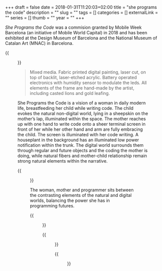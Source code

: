+++ 
draft = false
date = 2018-01-31T11:20:03+02:00
title = "she programs the code"
description = ""
slug = "" 
tags = []
categories = []
externalLink = ""
series = []
thumb = ""
year = ""
+++

_She Programs the Code_ was a commision granted by Mobile Week Barcelona (an initiative of Mobile World Capital) in 2018 and has been exhibited at the Design Museum of Barcelona and the National Museum of Catalan Art (MNAC) in Barcelona.

{{<figure src="/images/she-programs-the-code/sptc_7.jpg" caption="She Programs the Code." width="100%">}}

> Mixed media. Fabric printed digital painting, laser cut, on top of backlit, laser-etched acrylic. Battery operated electronics with humidity sensor to modulate the leds. All elements of the frame are hand-made by the artist, including casted lions and gold leafing. 

She Programs the Code is a vision of a woman in daily modern life, breastfeeding her child while writing code. The child evokes the natural non-digital world, lying in a sheepskin on the mother’s lap, illuminated within the space. The mother reaches up with one hand to write code onto a sheer terminal screen in front of her while her other hand and arm are fully embracing the child. The screen is illuminated with her code writing. A houseplant in the background has an illuminated low power notification within the trunk.  The digital world surrounds them through regular and future objects and the coding the mother is doing, while natural fibers and mother-child relationship remain strong natural elements within the narrative. 

{{<figure src="/images/she-programs-the-code/sptc_1.jpg" caption="She Programs the Code. Detail" width="100%">}}

The woman, mother and programmer sits between the contrasting elements of the natural and digital worlds, balancing the power she has in programming futures.

{{<figure src="/images/she-programs-the-code/sptc_3.jpg" caption="She Programs the Code. Detail" width="100%">}}

{{<figure src="/images/she-programs-the-code/sptc_5.jpg" caption="She Programs the Code. Detail" width="100%">}}

{{<figure src="/images/she-programs-the-code/sptc_6.jpg" caption="She Programs the Code. Mobile Week Exhibition opening at the Design Museum (DHUB) Barcelona, Spain" width="100%">}}